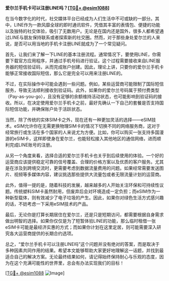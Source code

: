 **爱尔兰手机卡可以注册LINE吗？[[TG💪+ @esim1088](https://t.me/s/esim1088)]**

在当今数字化的时代，社交媒体平台已经成为人们生活中不可或缺的一部分。其中，LINE作为一款风靡全球的即时通讯软件，凭借其丰富的表情包、便捷的功能以及独特的社交体验，吸引了无数用户。无论是在国内还是国外，很多人都希望通过LINE与朋友保持联系或者探索新的社交圈。然而，对于那些身处爱尔兰的人来说，是否可以用当地的手机卡注册LINE就成为了一个常见疑问。

首先，让我们来了解一下LINE的基本注册流程。通常情况下，要使用LINE，你需要下载官方应用程序，并通过手机号码进行验证。这个过程需要接收来自LINE服务器的短信验证码，从而完成账户创建。因此，理论上讲，只要你的爱尔兰手机卡能够正常接收国际短信，那么它是完全可以用来注册LINE的。

不过，在实际操作中可能会遇到一些问题。例如，某些运营商可能限制了国际短信服务，导致无法顺利接收到验证码。此外，如果你的爱尔兰号码属于预付费类型（Pay-as-you-go），且没有足够的余额维持活动状态，也可能影响到验证码的接收。所以，在决定使用爱尔兰手机卡之前，最好先确认一下自己的套餐是否支持国际短信功能，并确保账户处于活跃状态。

当然，除了传统的实体SIM卡之外，现在还有一种更加灵活的选择——eSIM技术。eSIM允许你在无需更换物理SIM卡的情况下切换不同的网络服务商，这对于经常旅行或生活在多个国家的人来说尤为方便。比如，你可以购买一张支持多国漫游的eSIM卡，这样即使身在爱尔兰，也能轻松接入其他地区的通信网络，进而顺利完成LINE账号的注册。

从另一个角度来看，选择合适的爱尔兰手机卡也关乎到后续使用的体验。一个好的运营商应该提供稳定可靠的信号覆盖、合理的价格方案以及优质的客户服务。尤其是在涉及到跨境交流时，更需要考虑到数据流量费用的问题。如果经常需要发送图片、视频等多媒体内容，建议挑选那些提供大流量包或者无限流量计划的运营商。

此外，值得一提的是，随着科技的发展，越来越多的人开始关注环保和可持续性议题。传统塑料SIM卡虽然耐用，但废弃后会对环境造成一定负担；而eSIM作为一种新型载体，则有效减少了电子垃圾的产生。因此，如果你对绿色生活方式感兴趣的话，不妨考虑一下采用eSIM技术的产品。

最后，无论你是打算长期居住在爱尔兰，还是只是短期访问，都需要根据自身需求做出明智的选择。如果你仅仅是为了短暂体验LINE的功能，那么临时租借一张eSIM卡可能是最经济实惠的方式；而如果你计划在这里定居，则可能需要深入研究各大运营商提供的长期合约选项。

总之，“爱尔兰手机卡可以注册LINE吗”这个问题并没有绝对的答案，而是取决于多种因素共同作用的结果。希望本文能够帮助大家更好地理解这一话题，并找到最适合自己的解决方案。无论最终结果如何，请记得始终保持耐心与乐观的态度，因为在这个充满可能性的世界里，总会有办法实现我们的目标！

[[TG💪+ @esim1088](https://t.me/s/esim1088) ![Image](https://i.postimg.cc/4NQfJmqS/Snipaste-2025-05-13-00-14-12.png)]
